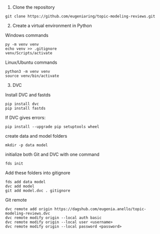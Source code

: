 1. Clone the repository

```
git clone https://github.com/eugeniaring/topic-modeling-reviews.git
````

2. Create a virtual environment in Python

Windows commands

```
py -m venv venv
echo venv >> .gitignore
venv/Scripts/activate 
````

Linux/Ubuntu commands
```
python3 -m venv venv
source venv/bin/activate
```

3. DVC

Install DVC and fastds
```
pip install dvc
pip install fastds
```

If DVC gives errors:
```
pip install --upgrade pip setuptools wheel
```

create data and model folders
```
mkdir -p data model
```

initialize both Git and DVC with one command
```
fds init
```

Add these folders into gitignore
```
fds add data model
dvc add model
git add model.dvc . gitignore
```

Git remote
```
dvc remote add origin https://dagshub.com/eugenia.anello/topic-modeling-reviews.dvc
dvc remote modify origin --local auth basic 
dvc remote modify origin --local user <username>
dvc remote modify origin --local password <password> 
```
